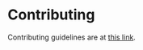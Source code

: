 # Contributing

Contributing guidelines are at [this link](https://github.com/zbentley/github-resources/blob/master/CONTRIBUTING.md).